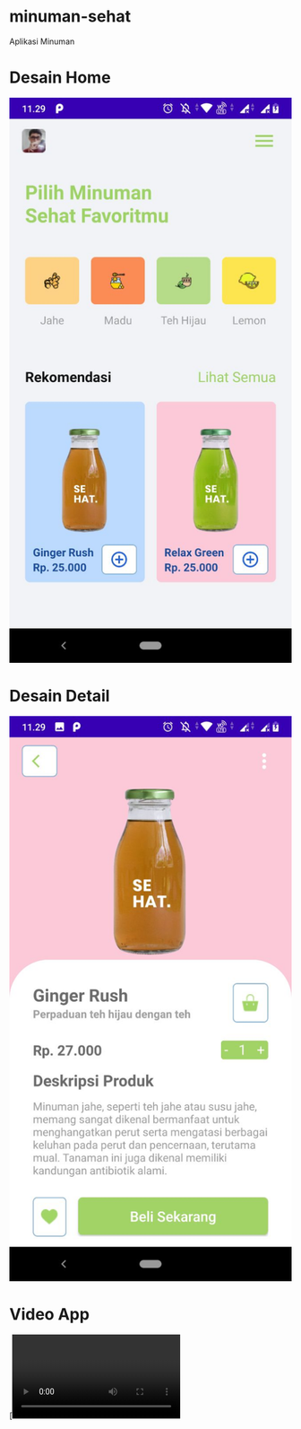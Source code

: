 # minuman-sehat
Aplikasi Minuman

# Desain Home  
![alt text](https://github.com/antarezaghifary/minuman-sehat/blob/master/depan.jpeg)

# Desain Detail
![alt text](https://github.com/antarezaghifary/minuman-sehat/blob/master/detail.jpeg)

# Video App
[![Watch the video](https://github.com/antarezaghifary/minuman-sehat/blob/master/portfolio.mp4)
